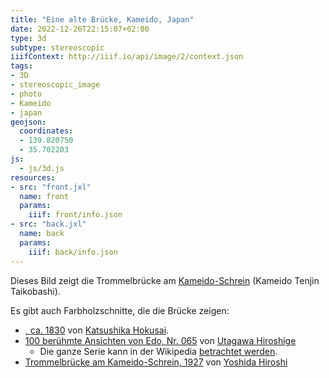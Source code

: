 ```yaml
---
title: "Eine alte Brücke, Kameido, Japan"
date: 2022-12-26T22:15:07+02:00
type: 3d
subtype: stereoscopic
iiifContext: http://iiif.io/api/image/2/context.json
tags:
- 3D
- stereoscopic_image
- photo
- Kameido
- japan
geojson:
  coordinates:
  - 139.820750
  - 35.702203
js:
  - js/3d.js
resources:
- src: "front.jxl"
  name: front
  params:
    iiif: front/info.json
- src: "back.jxl"
  name: back
  params:
    iiif: back/info.json
---
```


Dieses Bild zeigt die Trommelbrücke am [Kameido-Schrein](https://de.wikipedia.org/wiki/Kameido-Schrein) (Kameido Tenjin Taikobashi).
<!--more-->

Es gibt auch Farbholzschnitte, die die Brücke zeigen:
* [, ca. 1830](https://www.metmuseum.org/art/collection/search/53792) von [Katsushika Hokusai](https://de.wikipedia.org/wiki/Katsushika_Hokusai).
* [100 berühmte Ansichten von Edo, Nr. 065](https://de.wikipedia.org/wiki/Kameido-Schrein#/media/Datei:100_views_edo_057.jpg) von [Utagawa Hiroshige](https://de.wikipedia.org/wiki/Utagawa_Hiroshige)
  * Die ganze Serie kann in der Wikipedia [betrachtet werden](https://de.wikipedia.org/wiki/100_ber%C3%BChmte_Ansichten_von_Edo).
* [Trommelbrücke am Kameido-Schrein, 1927](https://de.wikipedia.org/wiki/Yoshida_Hiroshi_(Maler)#/media/Datei:Yoshida_Kameid%C3%B4.jpg) von [Yoshida Hiroshi](https://de.wikipedia.org/wiki/Yoshida_Hiroshi_(Maler))
